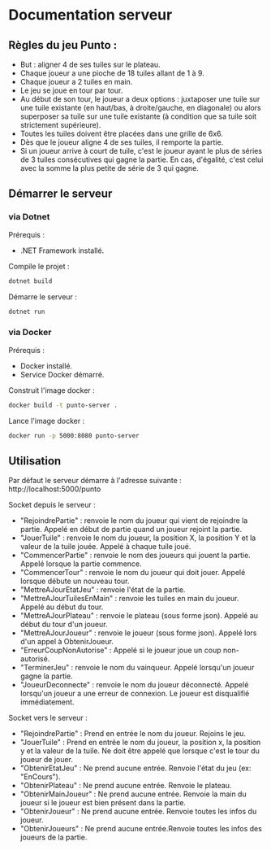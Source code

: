 # Documentation serveur

## Règles du jeu Punto :

- But : aligner 4 de ses tuiles sur le plateau.
- Chaque joueur a une pioche de 18 tuiles allant de 1 à 9.
- Chaque joueur a 2 tuiles en main.
- Le jeu se joue en tour par tour.
- Au début de son tour, le joueur a deux options : juxtaposer une tuile sur une tuile existante (en haut/bas, à droite/gauche, en diagonale) ou alors superposer sa tuile sur une tuile existante (à condition que sa tuile soit strictement supérieure).
- Toutes les tuiles doivent être placées dans une grille de 6x6.
- Dès que le joueur aligne 4 de ses tuiles, il remporte la partie.
- Si un joueur arrive à court de tuile, c'est le joueur ayant le plus de séries de 3 tuiles consécutives qui gagne la partie. En cas, d'égalité, c'est celui avec la somme la plus petite de série de 3 qui gagne.

## Démarrer le serveur 

### via Dotnet

Prérequis :
- .NET Framework installé.

Compile le projet : 
```bash
dotnet build
```

Démarre le serveur :
```bash
dotnet run
```

### via Docker

Prérequis :
- Docker installé.
- Service Docker démarré.

Construit l'image docker :
```bash
docker build -t punto-server .
```

Lance l'image docker :
```bash
docker run -p 5000:8080 punto-server
```

## Utilisation

Par défaut le serveur démarre à l'adresse suivante : 
http://localhost:5000/punto

Socket depuis le serveur : 
- "RejoindrePartie" : renvoie le nom du joueur qui vient de rejoindre la partie. Appelé en début de partie quand un joueur rejoint la partie.
- "JouerTuile" : renvoie le nom du joueur, la position X, la position Y et la valeur de la tuile jouée. Appelé à chaque tuile joué.
- "CommencerPartie" : renvoie le nom des joueurs qui jouent la partie. Appelé lorsque la partie commence.
- "CommencerTour" : renvoie le nom du joueur qui doit jouer. Appelé lorsque débute un nouveau tour.
- "MettreAJourEtatJeu" : renvoie l'état de la partie.
- "MettreAJourTuilesEnMain" : renvoie les tuiles en main du joueur. Appelé au début du tour.
- "MettreAJourPlateau" : renvoie le plateau (sous forme json). Appelé au début du tour d'un joueur.
- "MettreAJourJoueur" : renvoie le joueur (sous forme json). Appelé lors d'un appel à ObtenirJoueur.
- "ErreurCoupNonAutorise" : Appelé si le joueur joue un coup non-autorisé.
- "TerminerJeu" : renvoie le nom du vainqueur. Appelé lorsqu'un joueur gagne la partie.
- "JoueurDeconnecte" : renvoie le nom du joueur déconnecté. Appelé lorsqu'un joueur a une erreur de connexion. Le joueur est disqualifié immédiatement.

Socket vers le serveur : 
- "RejoindrePartie" : Prend en entrée le nom du joueur. Rejoins le jeu. 
- "JouerTuile" : Prend en entrée le nom du joueur, la position x, la position y et la valeur de la tuile. Ne doit être appelé que lorsque c'est le tour du joueur de jouer.
- "ObtenirEtatJeu" : Ne prend aucune entrée. Renvoie l'état du jeu (ex: "EnCours").
- "ObtenirPlateau" : Ne prend aucune entrée. Renvoie le plateau.
- "ObtenirMainJoueur" : Ne prend aucune entrée. Renvoie la main du joueur si le joueur est bien présent dans la partie.
- "ObtenirJoueur" : Ne prend aucune entrée. Renvoie toutes les infos du joueur.
- "ObtenirJoueurs" : Ne prend aucune entrée.Renvoie toutes les infos des joueurs de la partie.